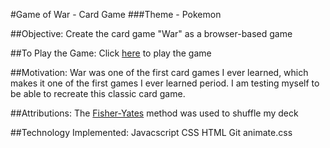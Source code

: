 #Game of War - Card Game
###Theme - Pokemon

##Objective: 
Create the card game "War" as a browser-based game

##To Play the Game:
Click [here](https://pokebattlewar.netlify.app/) to play the game

##Motivation:
War was one of the first card games I ever learned, which makes it one of the first games I ever learned period. I am testing myself to be able to recreate this classic card game.

##Attributions:
The [Fisher-Yates]() method was used to shuffle my deck

##Technology Implemented:
Javacscript
CSS
HTML
Git
animate.css
